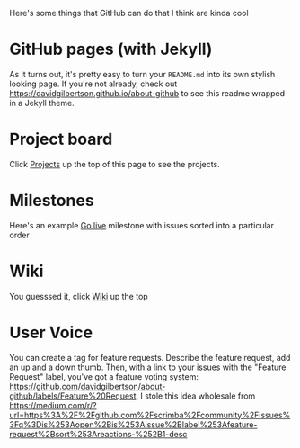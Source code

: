 Here's some things that GitHub can do that I think are kinda cool

# GitHub pages (with Jekyll)
As it turns out, it's pretty easy to turn your `README.md` into its own stylish looking page. If you're not already, check out https://davidgilbertson.github.io/about-github to see this readme wrapped in a Jekyll theme.

# Project board
Click [Projects](https://github.com/davidgilbertson/about-github/projects) up the top of this page to see the projects.

# Milestones
Here's an example [Go live](https://github.com/davidgilbertson/about-github/milestone/1) milestone with issues sorted into a particular order

# Wiki
You guesssed it, click [Wiki](https://github.com/davidgilbertson/about-github/wiki) up the top

# User Voice
You can create a tag for feature requests. Describe the feature request, add an up and a down thumb. Then, with a link to your issues with the "Feature Request" label, you've got a feature voting system: https://github.com/davidgilbertson/about-github/labels/Feature%20Request. I stole this idea wholesale from https://medium.com/r/?url=https%3A%2F%2Fgithub.com%2Fscrimba%2Fcommunity%2Fissues%3Fq%3Dis%253Aopen%2Bis%253Aissue%2Blabel%253Afeature-request%2Bsort%253Areactions-%252B1-desc
